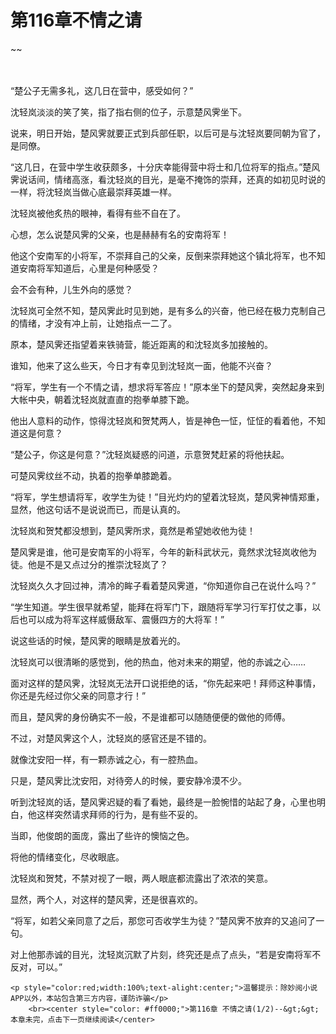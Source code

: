 # 第116章不情之请
~~
    	    <p name="pagetop" href="javascript:void(0);" onclick="return false" style="line-height: 35px;padding: 10px;color: #333;"> </p><p>“楚公子无需多礼，这几日在营中，感受如何？”</p><p>沈轻岚淡淡的笑了笑，指了指右侧的位子，示意楚风霁坐下。</p><p>说来，明日开始，楚风霁就要正式到兵部任职，以后可是与沈轻岚要同朝为官了，是同僚。</p><p>“这几日，在营中学生收获颇多，十分庆幸能得营中将士和几位将军的指点。”楚风霁说话间，情绪高涨，看沈轻岚的目光，是毫不掩饰的崇拜，还真的如初见时说的一样，将沈轻岚当做心底最崇拜英雄一样。</p><p>沈轻岚被他炙热的眼神，看得有些不自在了。</p><p>心想，怎么说楚风霁的父亲，也是赫赫有名的安南将军！</p><p>他这个安南军的小将军，不崇拜自己的父亲，反倒来崇拜她这个镇北将军，也不知道安南将军知道后，心里是何种感受？</p><p>会不会有种，儿生外向的感觉？</p><p>沈轻岚可全然不知，楚风霁此时见到她，是有多么的兴奋，他已经在极力克制自己的情绪，才没有冲上前，让她指点一二了。</p><p>原本，楚风霁还指望着来铁骑营，能近距离的和沈轻岚多加接触的。</p><p>谁知，他来了这么些天，今日才有幸见到沈轻岚一面，他能不兴奋？</p><p>“将军，学生有一个不情之请，想求将军答应！”原本坐下的楚风霁，突然起身来到大帐中央，朝着沈轻岚就直直的抱拳单膝下跪。</p><p>他出人意料的动作，惊得沈轻岚和贺梵两人，皆是神色一怔，怔怔的看着他，不知道这是何意？</p><p>“楚公子，你这是何意？”沈轻岚疑惑的问道，示意贺梵赶紧的将他扶起。</p><p>可楚风霁纹丝不动，执着的抱拳单膝跪着。</p><p>“将军，学生想请将军，收学生为徒！”目光灼灼的望着沈轻岚，楚风霁神情郑重，显然，他这句话不是说说而已，而是认真的。</p><p>沈轻岚和贺梵都没想到，楚风霁所求，竟然是希望她收他为徒！</p><p>楚风霁是谁，他可是安南军的小将军，今年的新科武状元，竟然求沈轻岚收他为徒。他是不是又点过分的推崇沈轻岚了？</p><p>沈轻岚久久才回过神，清冷的眸子看着楚风霁道，“你知道你自己在说什么吗？”</p><p>“学生知道。学生很早就希望，能拜在将军门下，跟随将军学习行军打仗之事，以后也可以成为将军这样威慑敌军、震慑四方的大将军！”</p><p>说这些话的时候，楚风霁的眼睛是放着光的。</p><p>沈轻岚可以很清晰的感觉到，他的热血，他对未来的期望，他的赤诚之心……</p><p>面对这样的楚风霁，沈轻岚无法开口说拒绝的话，“你先起来吧！拜师这种事情，你还是先经过你父亲的同意才行！”</p><p>而且，楚风霁的身份确实不一般，不是谁都可以随随便便的做他的师傅。</p><p>不过，对楚风霁这个人，沈轻岚的感官还是不错的。</p><p>就像沈安阳一样，有一颗赤诚之心，有一腔热血。</p><p>只是，楚风霁比沈安阳，对待旁人的时候，要安静冷漠不少。</p><p>听到沈轻岚的话，楚风霁迟疑的看了看她，最终是一脸惋惜的站起了身，心里也明白，他这样突然请求拜师的行为，是有些不妥的。</p><p>当即，他俊朗的面庞，露出了些许的懊恼之色。</p><p>将他的情绪变化，尽收眼底。</p><p>沈轻岚和贺梵，不禁对视了一眼，两人眼底都流露出了浓浓的笑意。</p><p>显然，两个人，对这样的楚风霁，还是很喜欢的。</p><p>“将军，如若父亲同意了之后，那您可否收学生为徒？”楚风霁不放弃的又追问了一句。</p><p>对上他那赤诚的目光，沈轻岚沉默了片刻，终究还是点了点头，“若是安南将军不反对，可以。”</p>
    	
   	<p style="color:red;width:100%;text-alight:center;">温馨提示：除妙阅小说APP以外，本站包含第三方内容，谨防诈骗</p>
    	<br><center style="color: #ff0000;">第116章 不情之请(1/2)--&gt;&gt;本章未完，点击下一页继续阅读</center>
    	